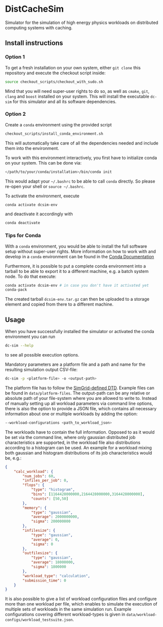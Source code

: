 # DistCacheSim

Simulator for the simulation of high energy physics workloads on distributed computing systems with caching.


## Install instructions

### Option 1
To get a fresh installation on your own system, either `git clone` this repository and execute the checkout script inside:
```bash
source checkout_scripts/checkout_with_sudo.sh
```
Mind that you will need super-user rights to do so, as well as `cmake`, `git`, `clang` and `boost` installed on your system.
This will install the executable `dc-sim` for this simulator and all its software dependencies.

### Option 2
Create a `conda` environment using the provided script
```bash
checkout_scripts/install_conda_environment.sh
```
This will automatically take care of all the dependencies needed and include them into the environment.

To work with this environment interactively, you first have to initialize conda on your system. This can be done via:

```bash
</path/to/your/conda/installation>/bin/conda init
```

This would adapt your `~/.bashrc` to be able to call `conda` directly. So please re-open your shell or `source ~/.bashrc`.

To activate the environment, execute
```bash
conda activate dcsim-env
```
and deactivate it accordingly with 
```bash
conda deactivate
```

### Tips for Conda

With a `conda` environment, you would be able to install the full software setup without super-user rights.
More information on how to work with and develop in a `conda` environment can be found in the [Conda Documentation](https://docs.anaconda.com/)

Furthermore, it is possible to put a complete conda environment into a tarball to be able to export it to a different machine, e.g. a batch system node. To do that execute:

```bash
conda activate dcsim-env # in case you don't have it activated yet
conda-pack
```

The created tarball `dcsim-env.tar.gz` can then be uploaded to a storage element and copied from there to a different machine.


## Usage
When you have successfully installed the simulator or activated the conda environment you can run
```bash
dc-sim --help
```
to see all possible execution options. 

Mandatory parameters are a platform file and a path and name for the resulting simulation output CSV-file:
```bash
dc-sim -p <platform-file> -o <output-path>
```
The platform file has to follow the [SimGrid-defined DTD](https://simgrid.org/doc/latest/Platform.html).
Example files can be found in `data/platform-files`.
The output-path can be any relative or absolute path of your file-system where you are allowed to write to.
Instead of manually setting up all workload parameters via command line options, 
there is also the option to provide a JSON file, which contains all necessary information about one or multiple workloads by adding the option:
```bash
--workload-configurations <path_to_workload_json>
```
The workloads have to contain the full information. 
Opposed to as it would be set via the command line, where only gaussian distributed job characteristics are supported, in the workload file also distributions according to a histogram can be used.
An example for a workload mixing both gaussian and histogram distributions of its job characteristics would be, e.g.:
```json
{
    "calc_workload": {
        "num_jobs": 60,
        "infiles_per_job": 0,
        "flops": {
            "type": "histogram",
            "bins": [1164428000000,2164428000000,3164428000000],
            "counts": [50,50]
        },
        "memory": {
            "type": "gaussian",
            "average": 2000000000,
            "sigma": 200000000
        },
        "infilesize": {
            "type": "gaussian",
            "average": 0,
            "sigma": 0
        },
        "outfilesize": {
            "type": "gaussian",
            "average": 18000000,
            "sigma": 1800000
        },
        "workload_type": "calculation",
        "submission_time": 0
    }
}
```
It is also possible to give a list of workload configuration files and configure more than one workload per file, which enables to simulate the execution of multiple sets of workloads in the same simulation run.
Example configurations covering different workload-types is given in `data/workload-configs/workload_testsuite.json`.
